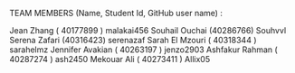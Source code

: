 TEAM MEMBERS (Name, Student Id, GitHub user name) :

Jean Zhang ( 40177899 ) malakai456
Souhail Ouchai (40286766) Souhvvl
Serena Zafari (40316423) serenazaf
Sarah El Mzouri ( 40318344 ) sarahelmz
Jennifer Avakian ( 40263197 ) jenzo2903
Ashfakur Rahman ( 40287274 ) ash2450
Mekouar Ali ( 40273411 ) Allix05